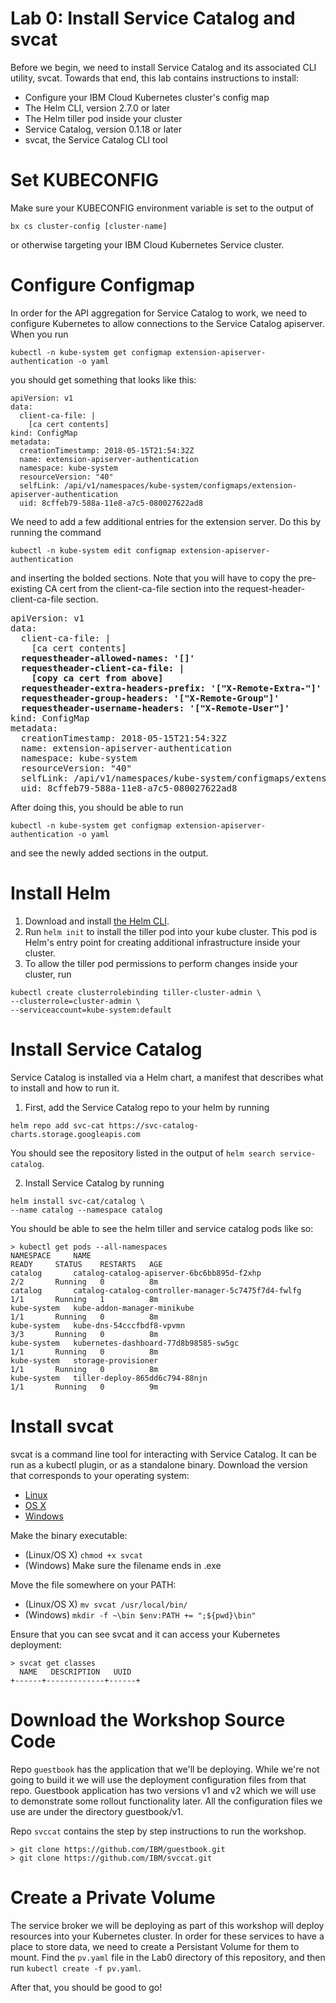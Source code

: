 # Lab 0: Install Service Catalog and svcat

Before we begin, we need to install Service Catalog and its associated CLI utility, svcat.
Towards that end, this lab contains instructions to install:

* Configure your IBM Cloud Kubernetes cluster's config map
* The Helm CLI, version 2.7.0 or later
* The Helm tiller pod inside your cluster
* Service Catalog, version 0.1.18 or later
* svcat, the Service Catalog CLI tool

# Set KUBECONFIG

Make sure your KUBECONFIG environment variable is set to the output of

`bx cs cluster-config [cluster-name]`

or otherwise targeting your IBM Cloud Kubernetes Service cluster.

# Configure Configmap

In order for the API aggregation for Service Catalog to work, we need to configure Kubernetes
to allow connections to the Service Catalog apiserver. When you run 

`kubectl -n kube-system get configmap extension-apiserver-authentication -o yaml`

you should get something that looks like this:

```
apiVersion: v1
data:
  client-ca-file: |
    [ca cert contents]
kind: ConfigMap
metadata:
  creationTimestamp: 2018-05-15T21:54:32Z
  name: extension-apiserver-authentication
  namespace: kube-system
  resourceVersion: "40"
  selfLink: /api/v1/namespaces/kube-system/configmaps/extension-apiserver-authentication
  uid: 8cffeb79-588a-11e8-a7c5-080027622ad8
```

We need to add a few additional entries for the extension server. Do this by running the command

`kubectl -n kube-system edit configmap extension-apiserver-authentication`

and inserting the bolded sections. Note that you will have to copy the pre-existing CA cert from the
client-ca-file section into the request-header-client-ca-file section.

<pre>
apiVersion: v1
data:
  client-ca-file: |
    [ca cert contents]
  <b>requestheader-allowed-names: '[]'
  requestheader-client-ca-file: |
    [copy ca cert from above]
  requestheader-extra-headers-prefix: '["X-Remote-Extra-"]'
  requestheader-group-headers: '["X-Remote-Group"]'
  requestheader-username-headers: '["X-Remote-User"]'</b>
kind: ConfigMap
metadata:
  creationTimestamp: 2018-05-15T21:54:32Z
  name: extension-apiserver-authentication
  namespace: kube-system
  resourceVersion: "40"
  selfLink: /api/v1/namespaces/kube-system/configmaps/extension-apiserver-authentication
  uid: 8cffeb79-588a-11e8-a7c5-080027622ad8
</pre>

After doing this, you should be able to run 

`kubectl -n kube-system get configmap extension-apiserver-authentication -o yaml`

and see the newly added sections in the output.

# Install Helm

1. Download and install [the Helm CLI](https://github.com/kubernetes/helm#install).
2. Run `helm init` to install the tiller pod into your kube cluster. This pod is Helm's entry point
for creating additional infrastructure inside your cluster.
3. To allow the tiller pod permissions to perform changes inside your cluster, run

```
kubectl create clusterrolebinding tiller-cluster-admin \
--clusterrole=cluster-admin \
--serviceaccount=kube-system:default
```

# Install Service Catalog

Service Catalog is installed via a Helm chart, a manifest that describes what to install and how to run it.

1. First, add the Service Catalog repo to your helm by running 
```
helm repo add svc-cat https://svc-catalog-charts.storage.googleapis.com
```
You should see the repository listed in the output of `helm search service-catalog`.

2. Install Service Catalog by running 
```
helm install svc-cat/catalog \
--name catalog --namespace catalog
```

You should be able to see the helm tiller and service catalog pods like so:
```
> kubectl get pods --all-namespaces
NAMESPACE     NAME                                                  READY     STATUS    RESTARTS   AGE
catalog       catalog-catalog-apiserver-6bc6bb895d-f2xhp            2/2       Running   0          8m
catalog       catalog-catalog-controller-manager-5c7475f7d4-fwlfg   1/1       Running   1          8m
kube-system   kube-addon-manager-minikube                           1/1       Running   0          8m
kube-system   kube-dns-54cccfbdf8-vpvmn                             3/3       Running   0          8m
kube-system   kubernetes-dashboard-77d8b98585-sw5gc                 1/1       Running   0          8m
kube-system   storage-provisioner                                   1/1       Running   0          8m
kube-system   tiller-deploy-865dd6c794-88njn                        1/1       Running   0          9m
```

# Install svcat

svcat is a command line tool for interacting with Service Catalog. It can be run as a kubectl plugin, or as a standalone binary.
Download the version that corresponds to your operating system:

* [Linux](https://download.svcat.sh/cli/latest/linux/amd64/svcat)
* [OS X](https://download.svcat.sh/cli/latest/darwin/amd64/svcat)
* [Windows](https://download.svcat.sh/cli/latest/windows/amd64/svcat.exe)

Make the binary executable:

* (Linux/OS X) `chmod +x svcat`
* (Windows) Make sure the filename ends in .exe

Move the file somewhere on your PATH:

* (Linux/OS X) `mv svcat /usr/local/bin/`
* (Windows) `mkdir -f ~\bin
$env:PATH += ";${pwd}\bin"`

Ensure that you can see svcat and it can access your Kubernetes deployment:
```
> svcat get classes
  NAME   DESCRIPTION   UUID  
+------+-------------+------+
```

# Download the Workshop Source Code

Repo `guestbook` has the application that we'll be deploying. 
While we're not going to build it we will use the deployment configuration files from that repo. 
Guestbook application has two versions v1 and v2 which we will use to demonstrate some rollout 
functionality later. All the configuration files we use are under the directory guestbook/v1.

Repo `svccat` contains the step by step instructions to run the workshop.

```console
> git clone https://github.com/IBM/guestbook.git
> git clone https://github.com/IBM/svccat.git
```

# Create a Private Volume

The service broker we will be deploying as part of this workshop will deploy resources into your Kubernetes cluster. In order
for these services to have a place to store data, we need to create a Persistant Volume for them to mount. Find the `pv.yaml`
file in the Lab0 directory of this repository, and then run `kubectl create -f pv.yaml`.

After that, you should be good to go!
